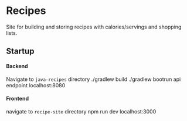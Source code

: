 # Recipes
Site for building and storing recipes with calories/servings and shopping lists.

## Startup
#### Backend
Navigate to `java-recipes` directory
./gradlew build
./gradlew bootrun
api endpoint localhost:8080

#### Frontend
navigate to `recipe-site` directory
npm run dev
localhost:3000
